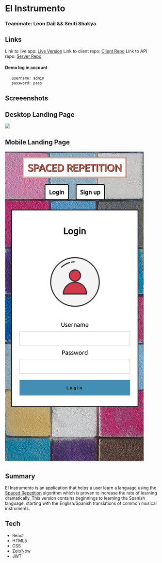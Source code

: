 # El Instrumento

### Teammate: Leon Dail && Smiti Shakya


## Links

Link to live app: [Live Version](https://newest-spaced-rep-client.now.sh/) 
Link to client repo: [Client Repo](https://github.com/thinkful-ei-gecko/Smiti-Leon-new-spaced-repetition-client)
Link to API repo: [Server Repo](https://github.com/thinkful-ei-gecko/Smiti-Leon-Spaced-Repetion-Server)

#### Demo log in account
      
       username: admin
       password: pass
  

## Screeenshots 

## Desktop Landing Page

![](desktop-version.png)

## Mobile Landing Page 
![](mobile-version.png)


## Summary

El Instrumento is an application that helps a user learn a language using the [Spaced Repetition](https://en.wikipedia.org/wiki/Spaced_repetition) algorithm which is proven to increase the rate of learning dramatically. This version contains beginnings to learning the Spanish language, starting with the English/Spanish translations of common musical instruments.


## Tech

- React
- HTML5
- CSS
- Zeit/Now
- JWT


